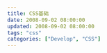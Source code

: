 ```yaml
---
title: CSS基础
date: 2008-09-02 08:00:00
updated: 2008-09-02 08:00:00
tags: "css"
categories: ["Develop", "CSS"]
---
```

